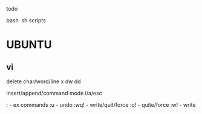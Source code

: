 todo

bash .sh scripts


UBUNTU
============

vi
----------------

delete char/word/line 
x dw dd

insert/append/command mode
i/a/esc

: - ex commands
:u - undo
:wq! - write/quit/force
:q! - quite/force
:w! - write

